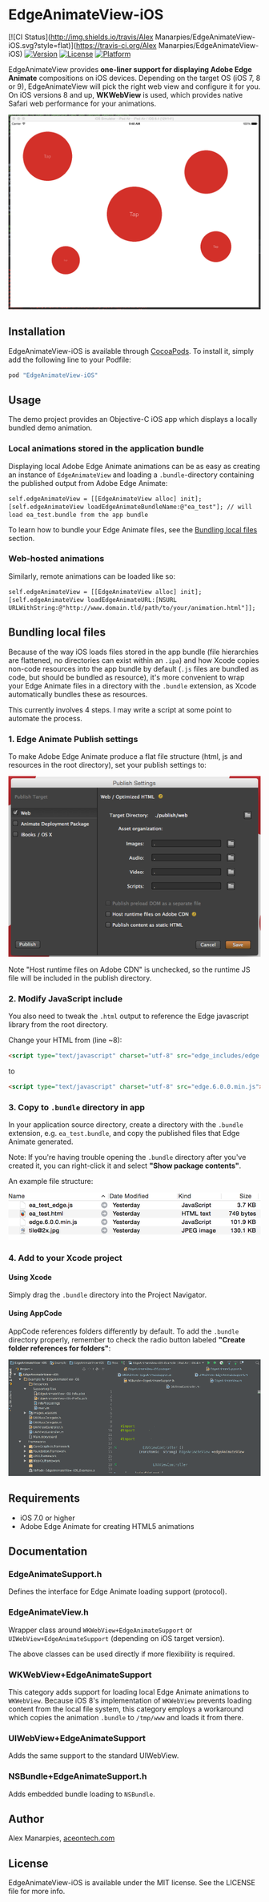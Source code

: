 # EdgeAnimateView-iOS

[![CI Status](http://img.shields.io/travis/Alex Manarpies/EdgeAnimateView-iOS.svg?style=flat)](https://travis-ci.org/Alex Manarpies/EdgeAnimateView-iOS)
[![Version](https://img.shields.io/cocoapods/v/EdgeAnimateView-iOS.svg?style=flat)](http://cocoapods.org/pods/EdgeAnimateView-iOS)
[![License](https://img.shields.io/cocoapods/l/EdgeAnimateView-iOS.svg?style=flat)](http://cocoapods.org/pods/EdgeAnimateView-iOS)
[![Platform](https://img.shields.io/cocoapods/p/EdgeAnimateView-iOS.svg?style=flat)](http://cocoapods.org/pods/EdgeAnimateView-iOS)

EdgeAnimateView provides **one-liner support for displaying Adobe Edge Animate**
compositions on iOS devices. Depending on the target OS (iOS 7, 8 or 9),
EdgeAnimateView will pick the right web view and configure it for you. On iOS
versions 8 and up, **WKWebView** is used, which provides native Safari web
performance for your animations.

![demo](demo.gif)

## Installation

EdgeAnimateView-iOS is available through [CocoaPods](http://cocoapods.org). To install
it, simply add the following line to your Podfile:

```ruby
pod "EdgeAnimateView-iOS"
```

## Usage

The demo project provides an Objective-C iOS app which displays a locally bundled demo animation.

### Local animations stored in the application bundle

Displaying local Adobe Edge Animate animations can be as easy as creating an instance
of `EdgeAnimateView` and loading a `.bundle`-directory containing the published output from
Adobe Edge Animate:

```objc
self.edgeAnimateView = [[EdgeAnimateView alloc] init];
[self.edgeAnimateView loadEdgeAnimateBundleName:@"ea_test"]; // will load ea_test.bundle from the app bundle
```

To learn how to bundle your Edge Animate files, see the [Bundling local files](#bundling) section.

### Web-hosted animations

Similarly, remote animations can be loaded like so:

```objc
self.edgeAnimateView = [[EdgeAnimateView alloc] init];
[self.edgeAnimateView loadEdgeAnimateURL:[NSURL URLWithString:@"http://www.domain.tld/path/to/your/animation.html"]];
```

## <a name="bundling"></a>Bundling local files

Because of the way iOS loads files stored in the app bundle (file hierarchies are
flattened, no directories can exist within an `.ipa`) and how Xcode copies
non-code resources into the app bundle by default (`.js` files are bundled as
code, but should be bundled as resource), it's more convenient to wrap your
Edge Animate files in a directory with the `.bundle` extension, as Xcode
automatically bundles these as resources.

This currently involves 4 steps. I may write a script at some point to automate the process.

### 1. Edge Animate Publish settings

To make Adobe Edge Animate produce a flat file structure (html, js and resources
in the root directory), set your publish settings to:

![publish settings](publish-settings.png)

Note "Host runtime files on Adobe CDN" is unchecked, so the runtime JS file will
be included in the publish directory.

### 2. Modify JavaScript include

You also need to tweak the `.html` output to reference the Edge javascript
library from the root directory.

Change your HTML from (line ~8):

```html
<script type="text/javascript" charset="utf-8" src="edge_includes/edge.6.0.0.min.js"></script>
```

to

```html
<script type="text/javascript" charset="utf-8" src="edge.6.0.0.min.js"></script>
```

### 3. Copy to `.bundle` directory in app

In your application source directory, create a directory with the `.bundle`
extension, e.g. `ea_test.bundle`, and copy the published files that Edge Animate
generated.

Note: If you're having trouble opening the `.bundle` directory after you've created it,
you can right-click it and select **"Show package contents"**.

An example file structure:

![bundle structure](bundle-structure.png)

### 4. Add to your Xcode project

#### Using Xcode

Simply drag the `.bundle` directory into the Project Navigator.

#### Using AppCode

AppCode references folders differently by default. To add the `.bundle` directory properly,
remember to check the radio button labeled **"Create folder references for folders"**:

![appcode](appcode.gif)

## Requirements

* iOS 7.0 or higher
* Adobe Edge Animate for creating HTML5 animations

## Documentation

### EdgeAnimateSupport.h

Defines the interface for Edge Animate loading support (protocol).

### EdgeAnimateView.h

Wrapper class around `WKWebView+EdgeAnimateSupport` or `UIWebView+EdgeAnimateSupport`
(depending on iOS target version).

The above classes can be used directly if more flexibility is required.

### WKWebView+EdgeAnimateSupport

This category adds support for loading local Edge Animate animations to `WKWebView`.
Because iOS 8's implementation of `WKWebView` prevents loading content from the
local file system, this category employs a workaround which copies the animation
`.bundle` to `/tmp/www` and loads it from there.

### UIWebView+EdgeAnimateSupport

Adds the same support to the standard UIWebView.

### NSBundle+EdgeAnimateSupport.h

Adds embedded bundle loading to `NSBundle`.

## Author

Alex Manarpies, [aceontech.com](http://www.aceontech.com)

## License

EdgeAnimateView-iOS is available under the MIT license. See the LICENSE file for more info.
